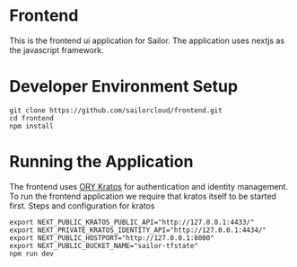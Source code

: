 # Frontend

This is the frontend ui application for Sailor. The application uses nextjs as the javascript framework.

# Developer Environment Setup

```shell
git clone https://github.com/sailorcloud/frontend.git
cd frontend
npm install
```

# Running the Application
The frontend uses [ORY Kratos](https://www.ory.sh/kratos/#:~:text=Ory%20Kratos%20is%20a%20cloud,protocols%20such%20as%20Google%20Authenticator.) for authentication and identity management.
To run the frontend application we require that kratos itself to be started first. Steps and configuration for kratos 

```shell
export NEXT_PUBLIC_KRATOS_PUBLIC_API="http://127.0.0.1:4433/"
export NEXT_PRIVATE_KRATOS_IDENTITY_API="http://127.0.0.1:4434/"
export NEXT_PUBLIC_HOSTPORT="http://127.0.0.1:8000"
export NEXT_PUBLIC_BUCKET_NAME="sailor-tfstate"
npm run dev
```
